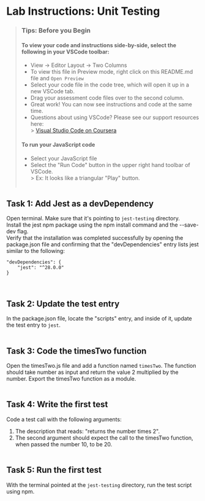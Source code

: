 # Lab Instructions: Unit Testing

> ### **Tips: Before you Begin**
> #### **To view your code and instructions side-by-side**, select the following in your VSCode toolbar:
> - View -> Editor Layout -> Two Columns
> - To view this file in Preview mode, right click on this README.md file and `Open Preview`
> - Select your code file in the code tree, which will open it up in a new VSCode tab.
> - Drag your assessment code files over to the second column.
> - Great work! You can now see instructions and code at the same time.
> - Questions about using VSCode? Please see our support resources here:  
    > [Visual Studio Code on Coursera](https://www.coursera.org/learn/programming-with-javascript/supplement/roMvE/visual-studio-code-on-coursera)
> #### **To run your JavaScript code**
> - Select your JavaScript file
> - Select the "Run Code" button in the upper right hand toolbar of VSCode.  
    > Ex: It looks like a triangular "Play" button.
    <br><br>

## Task 1: Add Jest as a devDependency

Open terminal. Make sure that it's pointing to `jest-testing` directory.  
Install the jest npm package using the npm install command and the --save-dev flag.  
Verify that the installation was completed successfully by opening the package.json file and confirming that the "devDependencies" entry lists jest similar to the following:

```
"devDependencies": {
    "jest": "^28.0.0"
}
```
<br>

## Task 2: Update the test entry

In the package.json file, locate the "scripts" entry, and inside of it, update the test entry to `jest`.
<br><br>

## Task 3: Code the timesTwo function

Open the timesTwo.js file and add a function named `timesTwo`. The function should take number as input and return the value 2 multiplied by the number.
Export the timesTwo function as a module.
<br><br>

## Task 4: Write the first test
Code a test call with the following arguments:
1. The description that reads: "returns the number times 2".
2. The second argument should expect the call to the timesTwo function, when passed the number 10, to be 20.
   <br><br>

## Task 5: Run the first test
With the terminal pointed at the `jest-testing` directory, run the test script using npm.